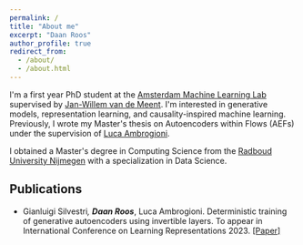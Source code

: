 ```yaml
---
permalink: /
title: "About me"
excerpt: "Daan Roos"
author_profile: true
redirect_from: 
  - /about/
  - /about.html
---
```



I'm a first year PhD student at the [Amsterdam Machine Learning Lab](https://amlab.science.uva.nl/) supervised by [Jan-Willem van de Meent](https://jwvdm.github.io/). I'm interested in generative models, representation learning, and causality-inspired machine learning. Previously, I wrote my Master's thesis on Autoencoders within Flows (AEFs) under the supervision of [Luca Ambrogioni](https://twitter.com/LucaAmb).

I obtained a Master's degree in Computing Science from the [Radboud University Nijmegen](https://www.ru.nl/) with a specialization in Data Science. 


Publications
------
- Gianluigi Silvestri<sup>*</sup>, **Daan Roos**<sup>*</sup>, Luca Ambrogioni. Deterministic training of generative autoencoders using invertible layers. To appear in International Conference on Learning Representations 2023.  [[Paper]](https://openreview.net/pdf?id=g8wBdhnstYz)
